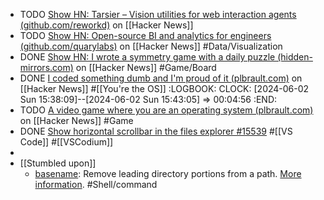 - TODO [Show HN: Tarsier – Vision utilities for web interaction agents (github.com/reworkd)](https://news.ycombinator.com/item?id=40369319) on [[Hacker News]]
- TODO [Show HN: Open-source BI and analytics for engineers (github.com/quarylabs)](https://news.ycombinator.com/item?id=40367090) on [[Hacker News]] #Data/Visualization
- DONE [Show HN: I wrote a symmetry game with a daily puzzle (hidden-mirrors.com)](https://news.ycombinator.com/item?id=40368008) on [[Hacker News]] #Game/Board
- DONE [I coded something dumb and I'm proud of it (plbrault.com)](https://news.ycombinator.com/item?id=40366323) on [[Hacker News]] #[[You're the OS]]
  :LOGBOOK:
  CLOCK: [2024-06-02 Sun 15:38:09]--[2024-06-02 Sun 15:43:05] =>  00:04:56
  :END:
- TODO [A video game where you are an operating system (plbrault.com)](https://news.ycombinator.com/item?id=37115626) on [[Hacker News]] #Game
- DONE [Show horizontal scrollbar in the files explorer #15539](https://github.com/microsoft/vscode/issues/15539#issuecomment-372347815) #[[VS Code]] #[[VSCodium]]
-
- [[Stumbled upon]]
	- [basename](https://command-not-found.com/basename): Remove leading directory portions from a path. [More information](https://www.gnu.org/software/coreutils/basename). #Shell/command